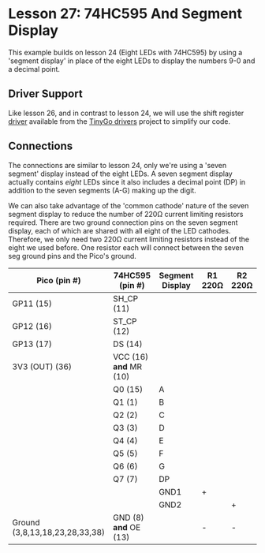 # Lesson 27: 74HC595 And Segment Display #

This example builds on lesson 24 (Eight LEDs with 74HC595) by using a 'segment display' in place of
the eight LEDs to display the numbers 9-0 and a decimal point.

## Driver Support ##

Like lesson 26, and in contrast to lesson 24, we will use the shift register
[driver](https://github.com/tinygo-org/drivers/blob/release/shiftregister/shiftregister.go)
available from the [TinyGo drivers](https://github.com/tinygo-org/drivers) project to simplify
our code.

## Connections ##

The connections are similar to lesson 24, only we're using a 'seven segment' display instead of
the eight LEDs. A seven segment display actually contains *eight* LEDs since it also includes a
decimal point (DP) in addition to the seven segments (A-G) making up the digit.

We can also take advantage of the 'common cathode' nature of the seven segment display to
reduce the number of 220Ω current limiting resistors required. There are two ground connection
pins on the seven segment display, each of which are shared with all eight of the LED cathodes.
Therefore, we only need two 220Ω current limiting resistors instead of the eight we used before.
One resistor each will connect between the seven seg ground pins and the Pico's ground.

| Pico (pin #) | 74HC595 (pin #) | Segment Display | R1 220Ω | R2 220Ω |
|-|-|-|-|-|
| GP11 (15) | SH_CP (11) | | | |
| GP12 (16) | ST_CP (12) | | | |
| GP13 (17) | DS (14) | | | |
| 3V3 (OUT) (36) | VCC (16) **and** MR (10) | | | |
| | Q0 (15) | A | | | |
| | Q1 (1)  | B | | | |
| | Q2 (2)  | C | | | |
| | Q3 (3)  | D | | | |
| | Q4 (4)  | E | | | |
| | Q5 (5)  | F | | | |
| | Q6 (6)  | G | | | |
| | Q7 (7)  | DP | | | |
| | | GND1 | + | |
| | | GND2 | | + |
| Ground (3,8,13,18,23,28,33,38) | GND (8) **and** OE (13) | | - | - |
